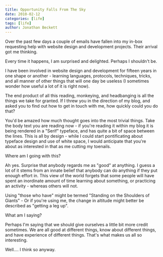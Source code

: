 ```yaml
---
title: Opportunity Falls From The Sky
date: 2010-02-12
categories: [life]
tags: [life]
author: Jonathan Beckett
---
```


Over the past few days a couple of emails have fallen into my in-box requesting help with website design and development projects. Their arrival got me thinking.

Every time it happens, I am surprised and delighted. Perhaps I shouldn't be.

I have been involved in website design and development for fifteen years in one shape or another - learning languages, protocols, techniques, tricks, and all manner of other things that will one day be useless (I sometimes wonder how useful a lot of it is right now).

The end product of all this reading, monkeying, and headbanging is all the things we take for granted. If I threw you in the direction of my blog, and asked you to find out how to get in touch with me, how quickly could you do that?

You'd be amazed how much thought goes into the most trivial things. Take the body text you are reading now - if you're reading it within my blog it is being rendered in a "Serif" typeface, and has quite a bit of space between the lines. This is all by design - while I could start pontificating about typeface design and use of white space, I would anticipate that you're about as interested in that as me cutting my toenails.

Where am I going with this?

Ah yes. Surprise that anybody regards me as "good" at anything. I guess a lot of it stems from an innate belief that anybody can do anything if they put enough effort in. This view of the world forgets that some people will have spent an inordinate amount of time learning about something, or practicing an activity - whereas others will not.

Using "those who have" might be termed "Standing on the Shoulders of Giants" - Or if you're using me, the change in altitude might better be described as "getting a leg up".

What am I saying?

Perhaps I'm saying that we should give ourselves a little bit more credit sometimes. We are all good at different things, know about different things, and have experience of different things. That's what makes us all so interesting.

Well.... I think so anyway.